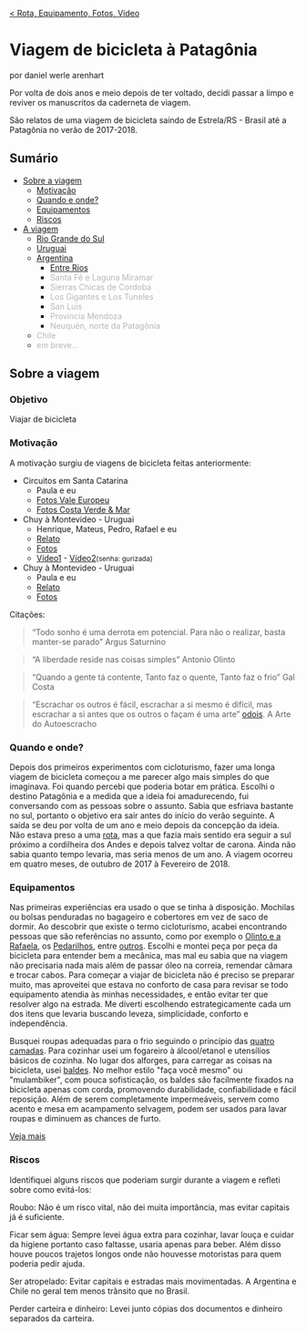 <span style="font-size: 14px;">[< Rota, Equipamento, Fotos, Vídeo](https://darenhart.github.io/patagonia-trip)</span>

# Viagem de bicicleta à Patagônia

<span style="font-size: 14px;">por daniel werle arenhart</span>

Por volta de dois anos e meio depois de ter voltado, decidi passar a limpo e reviver os manuscritos da caderneta de viagem.

São relatos de uma viagem de bicicleta saindo de Estrela/RS - Brasil até a Patagônia no verão de 2017-2018.



## Sumário

- [Sobre a viagem](#sobre-a-viagem)
    - [Motivação](#motivação)
    - [Quando e onde?](#quando-e-onde)
    - [Equipamentos](#equipamentos)
    - [Riscos](#riscos)
- [A viagem](#a-viagem)
    - [Rio Grande do Sul](#rio-grande-do-sul)
    - [Uruguai](#uruguai)
    - [Argentina](#argentina---entre-rios)
        - [Entre Rios](#argentina---entre-rios)
        - <span style="opacity: .3">Santa Fé e Laguna Miramar</span>
        - <span style="opacity: .3">Sierras Chicas de Cordoba</span>
        - <span style="opacity: .3">Los Gigantes e Los Tuneles</span>
        - <span style="opacity: .3">San Luis</span>
        - <span style="opacity: .3">Provincia Mendoza</span>
        - <span style="opacity: .3">Neuquén, norte da Patagônia</span>
    - <span style="opacity: .3">Chile</span>
    - <span style="opacity: .3">em breve...</span>



## Sobre a viagem



### Objetivo

Viajar de bicicleta



### Motivação

A motivação surgiu de viagens de bicicleta feitas anteriormente:

- Circuitos em Santa Catarina
  - Paula e eu
  - [Fotos Vale Europeu](https://goo.gl/photos/dL9YkaGSWJneBTiS8) 
  - [Fotos Costa Verde & Mar](https://goo.gl/photos/smvRFw7o8vXGnShj9)
- Chuy à Montevideo - Uruguai
  - Henrique, Mateus, Pedro, Rafael e eu
  - [Relato](https://drive.google.com/file/d/1VRAzXF2-yQ2WQ697GQAqMjn8D1LXSRGO/view?usp=sharing)
  - [Fotos](https://photos.app.goo.gl/A4wfoUzFaiY8N1nV7)
  - [Vídeo1](https://youtu.be/vRJjv78f3y8) - [Vídeo2](https://vimeo.com/133724699)<span style="font-size: 12px;">(senha: gurizada)</span>
- Chuy à Montevideo - Uruguai
  - Paula e eu
  - [Relato](https://drive.google.com/file/d/1gKEfAsLjcT5wkhN-JDvdkwTzKFF4o0qa/view?usp=sharing)
  - [Fotos](https://goo.gl/photos/AFeGfDhaq9AuaaML9)

Citações:

> “Todo sonho é uma derrota em potencial. Para não o realizar, basta manter-se parado” Argus Saturnino

> “A liberdade reside nas coisas simples” Antonio Olinto

> “Quando a gente tá contente, Tanto faz o quente, Tanto faz o frio” Gal Costa

> “Escrachar os outros é fácil, escrachar a si mesmo é difícil, mas escrachar a si antes que os outros o façam é uma arte”  [odois](http://odois.org/100104#outr-1). A Arte do Autoescracho 

### Quando e onde?

Depois dos primeiros experimentos com cicloturismo, fazer uma longa viagem de bicicleta começou a me parecer algo mais simples do que imaginava.
Foi quando percebi que poderia botar em prática.
Escolhi o destino Patagônia e a medida que a ideia foi amadurecendo, fui conversando com as pessoas sobre o assunto.
Sabia que esfriava bastante no sul, portanto o objetivo era sair antes do início do verão seguinte. 
A saída se deu por volta de um ano e meio depois da concepção da ideia.
Não estava preso a uma [rota](https://darenhart.github.io/patagonia-trip), mas a que fazia mais sentido era seguir a sul próximo a cordilheira dos Andes e depois talvez voltar de carona.
Ainda não sabia quanto tempo levaria, mas seria menos de um ano.
A viagem ocorreu em quatro meses, de outubro de 2017 à Fevereiro de 2018. 


### Equipamentos

Nas primeiras experiências era usado o que se tinha à disposição.
Mochilas ou bolsas penduradas no bagageiro e cobertores em vez de saco de dormir.
Ao descobrir que existe o termo cicloturismo, acabei encontrando pessoas que são referências no assunto, como por exemplo o [Olinto e a Rafaela](https://www.olinto.com.br/), os [Pedarilhos](https://www.pedarilhos.com.br/), entre [outros](https://docs.google.com/document/d/1hLK3I_bJJoF_bFf3JQtNA1iDGUlSgUr7-HwD5bygilg/edit?usp=sharing).
Escolhi e montei peça por peça da bicicleta para entender bem a mecânica, mas mal eu sabia que na viagem não precisaria nada mais além de passar óleo na correia, remendar câmara e trocar cabos.
Para começar a viajar de bicicleta não é preciso se preparar muito, mas aproveitei que estava no conforto de casa para revisar se todo equipamento atendia às minhas necessidades, e então evitar ter que resolver algo na estrada.
Me diverti escolhendo estrategicamente cada um dos itens que levaria buscando leveza, simplicidade, conforto e independência.

Busquei roupas adequadas para o frio seguindo o princípio das [quatro camadas](https://www.olinto.com.br/dicas-cicloturismo/vestimenta/).
Para cozinhar usei um fogareiro à álcool/etanol e utensílios básicos de cozinha.
No lugar dos alforges, para carregar as coisas na bicicleta, usei [baldes](https://youtu.be/DzK4ufcDylo). 
No melhor estilo "faça você mesmo" ou "mulambiker", com pouca sofisticação, os baldes são facilmente fixados na bicicleta apenas com corda, promovendo durabilidade, confiabilidade e fácil reposição.
Além de serem completamente impermeáveis, servem como acento e mesa em acampamento selvagem, podem ser usados para lavar roupas e diminuem as chances de furto.

 [Veja mais](https://darenhart.github.io/patagonia-trip/#/gear)

### Riscos

Identifiquei alguns riscos que poderiam surgir durante a viagem e refleti sobre como evitá-los:

Roubo: Não é um risco vital, não dei muita importância, mas evitar capitais já é suficiente.

Ficar sem água: Sempre levei água extra para cozinhar, lavar louça e cuidar da higiene portanto caso faltasse, usaria apenas para beber. Além disso houve poucos trajetos longos onde não houvesse motoristas para quem poderia pedir ajuda. 

Ser atropelado: Evitar capitais e estradas mais movimentadas. A Argentina e Chile no geral tem menos trânsito que no Brasil.

Perder carteira e dinheiro: Levei junto cópias dos documentos e dinheiro separados da carteira.
